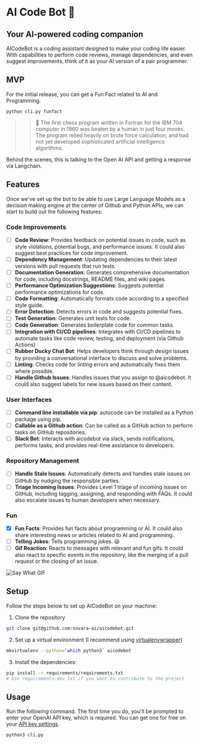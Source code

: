 # AI Code Bot 🤖

## Your AI-powered coding companion

AICodeBot is a coding assistant designed to make your coding life easier. With capabilities to perform code reviews, manage dependencies, and even suggest improvements, think of it as your AI version of a pair programmer.

## MVP

For the initial release, you can get a Fun Fact related to AI and Programming.

`python cli.py funfact`

>>🤖 The first chess program written in Fortran for the IBM 704 computer in 1960 was beaten by a human in just four moves. The program relied heavily on brute force calculation, and had not yet developed sophisticated artificial intelligence algorithms.

Behind the scenes, this is talking to the Open AI API and getting a response via Langchain.

## Features

Once we've set up the bot to be able to use Large Language Models as a decision making engine at the center of Github and Python APIs, we can start to build out the following features:

### Code Improvements

- [ ] **Code Review**: Provides feedback on potential issues in code, such as style violations, potential bugs, and performance issues. It could also suggest best practices for code improvement.
- [ ] **Dependency Management**: Updating dependencies to their latest versions with pull requests that run tests.
- [ ] **Documentation Generation**: Generates comprehensive documentation for code, including docstrings, README files, and wiki pages.
- [ ] **Performance Optimization Suggestions**: Suggests potential performance optimizations for code.
- [ ] **Code Formatting**: Automatically formats code according to a specified style guide.
- [ ] **Error Detection**: Detects errors in code and suggests potential fixes.
- [ ] **Test Generation**: Generates unit tests for code.
- [ ] **Code Generation**: Generates boilerplate code for common tasks.
- [ ] **Integration with CI/CD pipelines**: Integrates with CI/CD pipelines to automate tasks like code review, testing, and deployment (via Github Actions)
- [ ] **Rubber Ducky Chat Bot**: Helps developers think through design issues by providing a conversational interface to discuss and solve problems.
- [ ] **Linting**: Checks code for linting errors and automatically fixes them where possible.
- [ ] **Handle Github Issues**: Handles issues that you assign to @aicodebot. It could also suggest labels for new issues based on their content.

### User Interfaces

- [ ] **Command line installable via pip**: autocode can be installed as a Python package using pip.
- [ ] **Callable as a Github action**: Can be called as a GitHub action to perform tasks on GitHub repositories.
- [ ] **Slack Bot**: Interacts with aicodebot via slack, sends notifications, performs tasks, and provides real-time assistance to developers.

### Repository Management

- [ ] **Handle Stale Issues**: Automatically detects and handles stale issues on GitHub by nudging the responsible parties.
- [ ] **Triage Incoming Issues**: Provides Level 1 triage of incoming issues on GitHub, including tagging, assigning, and responding with FAQs. It could also escalate issues to human developers when necessary.

### Fun

- [X] **Fun Facts**: Provides fun facts about programming or AI. It could also share interesting news or articles related to AI and programming.
- [ ] **Telling Jokes**: Tells programming jokes. :smiley:
- [ ] **Gif Reaction**: Reacts to messages with relevant and fun gifs. It could also react to specific events in the repository, like the merging of a pull request or the closing of an issue.

![Say What GIF](https://tenor.com/view/kto-kounotori-kounotoritoken-lbow-storkholders-gif-25676483.gif)

## Setup

Follow the steps below to set up AICodeBot on your machine:

1. Clone the repository

```bash
git clone git@github.com:novara-ai/aicodebot.git
```

2. Set up a virtual environment (I recommend using [virtualenvwrapper](https://virtualenvwrapper.readthedocs.io/en/latest/))

```bash
mkvirtualenv --python=`which python3` aicodebot
```

3. Install the dependencies:

```bash
pip install -r requirements/requirements.txt
# Use requirements-dev.txt if you want to contribute to the project
```

## Usage

Run the following command. The first time you do, you'll be prompted to enter your OpenAI API key, which is required. You can get one for free on your [API key settings](https://platform.openai.com/account/api-keys").

```bash
python3 cli.py
```
